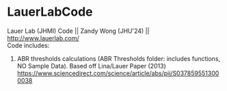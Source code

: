 # LauerLabCode
Lauer Lab (JHMI) Code || Zandy Wong (JHU'24) || http://www.lauerlab.com/ 
<br>
Code includes:
1) ABR thresholds calculations (ABR Thresholds folder: includes functions, NO Sample Data).  Based off Lina/Lauer Paper (2013) https://www.sciencedirect.com/science/article/abs/pii/S0378595513000038



